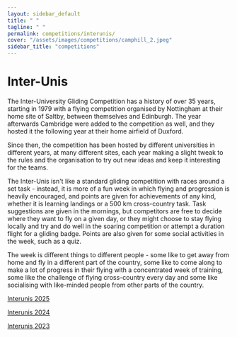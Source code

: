```yaml
---
layout: sidebar_default
title: " "
tagline: " "
permalink: competitions/interunis/
cover: "/assets/images/competitions/camphill_2.jpeg"
sidebar_title: "competitions"
---
```


<title>Inter-Unis - OUGC</title>

# Inter-Unis
The Inter-University Gliding Competition has a history of over 35 years, starting in 1979 with a flying competition organised by Nottingham at their home site of Saltby, between themselves and Edinburgh. The year afterwards Cambridge were added to the competition as well, and they hosted it the following year at their home airfield of Duxford.

Since then, the competition has been hosted by different universities in different years, at many different sites, each year making a slight tweak to the rules and the organisation to try out new ideas and keep it interesting for the teams.

The Inter-Unis isn't like a standard gliding competition with races around a set task - instead, it is more of a fun week in which flying and progression is heavily encouraged, and points are given for achievements of any kind, whether it is learning landings or a 500 km cross-country task. Task suggestions are given in the mornings, but competitors are free to decide where they want to fly on a given day, or they might choose to stay flying locally and try and do well in the soaring competition or attempt a duration flight for a gliding badge. Points are also given for some social activities in the week, such as a quiz.

The week is different things to different people - some like to get away from home and fly in a different part of the country, some like to come along to make a lot of progress in their flying with a concentrated week of training, some like the challenge of flying cross-country every day and some like socialising with like-minded people from other parts of the country.

[Interunis 2025](https://www.interunis25.co.uk/)

[Interunis 2024](https://www.leicesterunion.com/news/article/19464/Interunis-2024/)

[Interunis 2023](https://interunis.cugc.org.uk/)